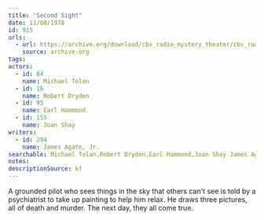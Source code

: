 ```yaml
---
title: "Second Sight"
date: 11/08/1978
id: 915
urls: 
  - url: https://archive.org/download/cbs_radio_mystery_theater/cbs_radio_mystery_theater-0901-0950.zip/cbs_radio_mystery_theater-0901-0950%2Fcbsrmt_0915_second_sight.mp3
    source: archive-org
tags: 
actors:  
  - id: 84
    name: Michael Tolan  
  - id: 16
    name: Robert Dryden  
  - id: 95
    name: Earl Hammond  
  - id: 155
    name: Joan Shay
writers:  
  - id: 294
    name: James Agate, Jr.
searchable: Michael Tolan,Robert Dryden,Earl Hammond,Joan Shay James Agate, Jr.
notes: 
descriptionSource: kf
---
```

A grounded pilot who sees things in the sky that others can't see is told by a psychiatrist to take up painting to help him relax. He draws three pictures, all of death and murder. The next day, they all come true.